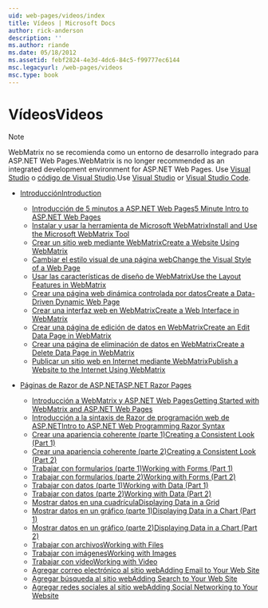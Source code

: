 ```yaml
---
uid: web-pages/videos/index
title: Vídeos | Microsoft Docs
author: rick-anderson
description: ''
ms.author: riande
ms.date: 05/18/2012
ms.assetid: febf2824-4e3d-4dc6-84c5-f99777ec6144
msc.legacyurl: /web-pages/videos
msc.type: book
---
```

<a name="videos"></a><span data-ttu-id="eb76c-102">Vídeos</span><span class="sxs-lookup"><span data-stu-id="eb76c-102">Videos</span></span>
====================

> [!NOTE] 
> <span data-ttu-id="eb76c-103">WebMatrix no se recomienda como un entorno de desarrollo integrado para ASP.NET Web Pages.</span><span class="sxs-lookup"><span data-stu-id="eb76c-103">WebMatrix is no longer recommended as an integrated development environment for ASP.NET Web Pages.</span></span> <span data-ttu-id="eb76c-104">Use [Visual Studio](xref:aspnet/web-pages/overview/getting-started/program-asp-net-web-pages-in-visual-studio) o [código de Visual Studio](https://code.visualstudio.com/).</span><span class="sxs-lookup"><span data-stu-id="eb76c-104">Use [Visual Studio](xref:aspnet/web-pages/overview/getting-started/program-asp-net-web-pages-in-visual-studio) or [Visual Studio Code](https://code.visualstudio.com/).</span></span>

- [<span data-ttu-id="eb76c-105">Introducción</span><span class="sxs-lookup"><span data-stu-id="eb76c-105">Introduction</span></span>](introduction/index.md)

    - [<span data-ttu-id="eb76c-106">Introducción de 5 minutos a ASP.NET Web Pages</span><span class="sxs-lookup"><span data-stu-id="eb76c-106">5 Minute Intro to ASP.NET Web Pages</span></span>](introduction/5-minute-introduction-to-aspnet-web-pages.md)
    - [<span data-ttu-id="eb76c-107">Instalar y usar la herramienta de Microsoft WebMatrix</span><span class="sxs-lookup"><span data-stu-id="eb76c-107">Install and Use the Microsoft WebMatrix Tool</span></span>](introduction/install-and-use-the-microsoft-webmatrix-tool.md)
    - [<span data-ttu-id="eb76c-108">Crear un sitio web mediante WebMatrix</span><span class="sxs-lookup"><span data-stu-id="eb76c-108">Create a Website Using WebMatrix</span></span>](introduction/create-a-website-using-webmatrix.md)
    - [<span data-ttu-id="eb76c-109">Cambiar el estilo visual de una página web</span><span class="sxs-lookup"><span data-stu-id="eb76c-109">Change the Visual Style of a Web Page</span></span>](introduction/change-the-visual-style-of-a-web-page.md)
    - [<span data-ttu-id="eb76c-110">Usar las características de diseño de WebMatrix</span><span class="sxs-lookup"><span data-stu-id="eb76c-110">Use the Layout Features in WebMatrix</span></span>](introduction/use-the-layout-features-in-webmatrix.md)
    - [<span data-ttu-id="eb76c-111">Crear una página web dinámica controlada por datos</span><span class="sxs-lookup"><span data-stu-id="eb76c-111">Create a Data-Driven Dynamic Web Page</span></span>](introduction/create-a-data-driven-dynamic-web-page.md)
    - [<span data-ttu-id="eb76c-112">Crear una interfaz web en WebMatrix</span><span class="sxs-lookup"><span data-stu-id="eb76c-112">Create a Web Interface in WebMatrix</span></span>](introduction/create-a-web-interface-in-webmatrix.md)
    - [<span data-ttu-id="eb76c-113">Crear una página de edición de datos en WebMatrix</span><span class="sxs-lookup"><span data-stu-id="eb76c-113">Create an Edit Data Page in WebMatrix</span></span>](introduction/create-an-edit-data-page-in-webmatrix.md)
    - [<span data-ttu-id="eb76c-114">Crear una página de eliminación de datos en WebMatrix</span><span class="sxs-lookup"><span data-stu-id="eb76c-114">Create a Delete Data Page in WebMatrix</span></span>](introduction/create-a-delete-data-page-in-webmatrix.md)
    - [<span data-ttu-id="eb76c-115">Publicar un sitio web en Internet mediante WebMatrix</span><span class="sxs-lookup"><span data-stu-id="eb76c-115">Publish a Website to the Internet Using WebMatrix</span></span>](introduction/publish-a-website-to-the-internet-using-webmatrix.md)
- [<span data-ttu-id="eb76c-116">Páginas de Razor de ASP.NET</span><span class="sxs-lookup"><span data-stu-id="eb76c-116">ASP.NET Razor Pages</span></span>](aspnet-razor-pages/index.md)

    - [<span data-ttu-id="eb76c-117">Introducción a WebMatrix y ASP.NET Web Pages</span><span class="sxs-lookup"><span data-stu-id="eb76c-117">Getting Started with WebMatrix and ASP.NET Web Pages</span></span>](aspnet-razor-pages/getting-started-with-webmatrix-and-aspnet-web-pages.md)
    - [<span data-ttu-id="eb76c-118">Introducción a la sintaxis de Razor de programación web de ASP.NET</span><span class="sxs-lookup"><span data-stu-id="eb76c-118">Intro to ASP.NET Web Programming Razor Syntax</span></span>](aspnet-razor-pages/introduction-to-aspnet-web-programming-using-the-razor-syntax.md)
    - [<span data-ttu-id="eb76c-119">Crear una apariencia coherente (parte 1)</span><span class="sxs-lookup"><span data-stu-id="eb76c-119">Creating a Consistent Look (Part 1)</span></span>](aspnet-razor-pages/creating-a-consistent-look-part-1.md)
    - [<span data-ttu-id="eb76c-120">Crear una apariencia coherente (parte 2)</span><span class="sxs-lookup"><span data-stu-id="eb76c-120">Creating a Consistent Look (Part 2)</span></span>](aspnet-razor-pages/creating-a-consistent-look-part-2.md)
    - [<span data-ttu-id="eb76c-121">Trabajar con formularios (parte 1)</span><span class="sxs-lookup"><span data-stu-id="eb76c-121">Working with Forms (Part 1)</span></span>](aspnet-razor-pages/working-with-forms-part-1.md)
    - [<span data-ttu-id="eb76c-122">Trabajar con formularios (parte 2)</span><span class="sxs-lookup"><span data-stu-id="eb76c-122">Working with Forms (Part 2)</span></span>](aspnet-razor-pages/working-with-forms-part-2.md)
    - [<span data-ttu-id="eb76c-123">Trabajar con datos (parte 1)</span><span class="sxs-lookup"><span data-stu-id="eb76c-123">Working with Data (Part 1)</span></span>](aspnet-razor-pages/working-with-data-part-1.md)
    - [<span data-ttu-id="eb76c-124">Trabajar con datos (parte 2)</span><span class="sxs-lookup"><span data-stu-id="eb76c-124">Working with Data (Part 2)</span></span>](aspnet-razor-pages/working-with-data-part-2.md)
    - [<span data-ttu-id="eb76c-125">Mostrar datos en una cuadrícula</span><span class="sxs-lookup"><span data-stu-id="eb76c-125">Displaying Data in a Grid</span></span>](aspnet-razor-pages/displaying-data-in-a-grid.md)
    - [<span data-ttu-id="eb76c-126">Mostrar datos en un gráfico (parte 1)</span><span class="sxs-lookup"><span data-stu-id="eb76c-126">Displaying Data in a Chart (Part 1)</span></span>](aspnet-razor-pages/displaying-data-in-a-chart-part-1.md)
    - [<span data-ttu-id="eb76c-127">Mostrar datos en un gráfico (parte 2)</span><span class="sxs-lookup"><span data-stu-id="eb76c-127">Displaying Data in a Chart (Part 2)</span></span>](aspnet-razor-pages/displaying-data-in-a-chart-part-2.md)
    - [<span data-ttu-id="eb76c-128">Trabajar con archivos</span><span class="sxs-lookup"><span data-stu-id="eb76c-128">Working with Files</span></span>](aspnet-razor-pages/working-with-files.md)
    - [<span data-ttu-id="eb76c-129">Trabajar con imágenes</span><span class="sxs-lookup"><span data-stu-id="eb76c-129">Working with Images</span></span>](aspnet-razor-pages/working-with-images.md)
    - [<span data-ttu-id="eb76c-130">Trabajar con vídeo</span><span class="sxs-lookup"><span data-stu-id="eb76c-130">Working with Video</span></span>](aspnet-razor-pages/working-with-video.md)
    - [<span data-ttu-id="eb76c-131">Agregar correo electrónico al sitio web</span><span class="sxs-lookup"><span data-stu-id="eb76c-131">Adding Email to Your Web Site</span></span>](aspnet-razor-pages/adding-email-to-your-web-site.md)
    - [<span data-ttu-id="eb76c-132">Agregar búsqueda al sitio web</span><span class="sxs-lookup"><span data-stu-id="eb76c-132">Adding Search to Your Web Site</span></span>](aspnet-razor-pages/adding-search-to-your-web-site.md)
    - [<span data-ttu-id="eb76c-133">Agregar redes sociales al sitio web</span><span class="sxs-lookup"><span data-stu-id="eb76c-133">Adding Social Networking to Your Website</span></span>](aspnet-razor-pages/adding-social-networking-to-your-website.md)
